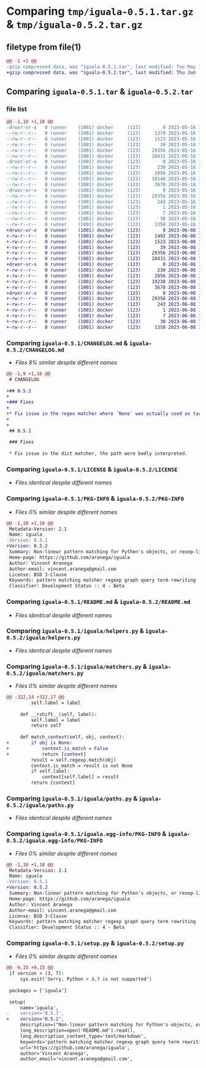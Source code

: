 # Comparing `tmp/iguala-0.5.1.tar.gz` & `tmp/iguala-0.5.2.tar.gz`

## filetype from file(1)

```diff
@@ -1 +1 @@
-gzip compressed data, was "iguala-0.5.1.tar", last modified: Tue May 16 19:31:01 2023, max compression
+gzip compressed data, was "iguala-0.5.2.tar", last modified: Thu Jun  8 14:34:44 2023, max compression
```

## Comparing `iguala-0.5.1.tar` & `iguala-0.5.2.tar`

### file list

```diff
@@ -1,18 +1,18 @@
-drwxr-xr-x   0 runner    (1001) docker     (123)        0 2023-05-16 19:31:01.942409 iguala-0.5.1/
--rw-r--r--   0 runner    (1001) docker     (123)     1379 2023-05-16 19:30:50.000000 iguala-0.5.1/CHANGELOG.md
--rw-r--r--   0 runner    (1001) docker     (123)     1523 2023-05-16 19:30:50.000000 iguala-0.5.1/LICENSE
--rw-r--r--   0 runner    (1001) docker     (123)       39 2023-05-16 19:30:50.000000 iguala-0.5.1/MANIFEST.in
--rw-r--r--   0 runner    (1001) docker     (123)    29356 2023-05-16 19:31:01.942409 iguala-0.5.1/PKG-INFO
--rw-r--r--   0 runner    (1001) docker     (123)    28431 2023-05-16 19:30:50.000000 iguala-0.5.1/README.md
-drwxr-xr-x   0 runner    (1001) docker     (123)        0 2023-05-16 19:31:01.942409 iguala-0.5.1/iguala/
--rw-r--r--   0 runner    (1001) docker     (123)      230 2023-05-16 19:30:50.000000 iguala-0.5.1/iguala/__init__.py
--rw-r--r--   0 runner    (1001) docker     (123)     2056 2023-05-16 19:30:50.000000 iguala-0.5.1/iguala/helpers.py
--rw-r--r--   0 runner    (1001) docker     (123)    19148 2023-05-16 19:30:50.000000 iguala-0.5.1/iguala/matchers.py
--rw-r--r--   0 runner    (1001) docker     (123)     3678 2023-05-16 19:30:50.000000 iguala-0.5.1/iguala/paths.py
-drwxr-xr-x   0 runner    (1001) docker     (123)        0 2023-05-16 19:31:01.942409 iguala-0.5.1/iguala.egg-info/
--rw-r--r--   0 runner    (1001) docker     (123)    29356 2023-05-16 19:31:01.000000 iguala-0.5.1/iguala.egg-info/PKG-INFO
--rw-r--r--   0 runner    (1001) docker     (123)      243 2023-05-16 19:31:01.000000 iguala-0.5.1/iguala.egg-info/SOURCES.txt
--rw-r--r--   0 runner    (1001) docker     (123)        1 2023-05-16 19:31:01.000000 iguala-0.5.1/iguala.egg-info/dependency_links.txt
--rw-r--r--   0 runner    (1001) docker     (123)        7 2023-05-16 19:31:01.000000 iguala-0.5.1/iguala.egg-info/top_level.txt
--rw-r--r--   0 runner    (1001) docker     (123)       38 2023-05-16 19:31:01.942409 iguala-0.5.1/setup.cfg
--rw-r--r--   0 runner    (1001) docker     (123)     1358 2023-05-16 19:30:50.000000 iguala-0.5.1/setup.py
+drwxr-xr-x   0 runner    (1001) docker     (123)        0 2023-06-08 14:34:44.016916 iguala-0.5.2/
+-rw-r--r--   0 runner    (1001) docker     (123)     1492 2023-06-08 14:34:31.000000 iguala-0.5.2/CHANGELOG.md
+-rw-r--r--   0 runner    (1001) docker     (123)     1523 2023-06-08 14:34:31.000000 iguala-0.5.2/LICENSE
+-rw-r--r--   0 runner    (1001) docker     (123)       39 2023-06-08 14:34:31.000000 iguala-0.5.2/MANIFEST.in
+-rw-r--r--   0 runner    (1001) docker     (123)    29356 2023-06-08 14:34:44.012916 iguala-0.5.2/PKG-INFO
+-rw-r--r--   0 runner    (1001) docker     (123)    28431 2023-06-08 14:34:31.000000 iguala-0.5.2/README.md
+drwxr-xr-x   0 runner    (1001) docker     (123)        0 2023-06-08 14:34:44.012916 iguala-0.5.2/iguala/
+-rw-r--r--   0 runner    (1001) docker     (123)      230 2023-06-08 14:34:31.000000 iguala-0.5.2/iguala/__init__.py
+-rw-r--r--   0 runner    (1001) docker     (123)     2056 2023-06-08 14:34:31.000000 iguala-0.5.2/iguala/helpers.py
+-rw-r--r--   0 runner    (1001) docker     (123)    19238 2023-06-08 14:34:31.000000 iguala-0.5.2/iguala/matchers.py
+-rw-r--r--   0 runner    (1001) docker     (123)     3678 2023-06-08 14:34:31.000000 iguala-0.5.2/iguala/paths.py
+drwxr-xr-x   0 runner    (1001) docker     (123)        0 2023-06-08 14:34:44.012916 iguala-0.5.2/iguala.egg-info/
+-rw-r--r--   0 runner    (1001) docker     (123)    29356 2023-06-08 14:34:43.000000 iguala-0.5.2/iguala.egg-info/PKG-INFO
+-rw-r--r--   0 runner    (1001) docker     (123)      243 2023-06-08 14:34:43.000000 iguala-0.5.2/iguala.egg-info/SOURCES.txt
+-rw-r--r--   0 runner    (1001) docker     (123)        1 2023-06-08 14:34:43.000000 iguala-0.5.2/iguala.egg-info/dependency_links.txt
+-rw-r--r--   0 runner    (1001) docker     (123)        7 2023-06-08 14:34:43.000000 iguala-0.5.2/iguala.egg-info/top_level.txt
+-rw-r--r--   0 runner    (1001) docker     (123)       38 2023-06-08 14:34:44.016916 iguala-0.5.2/setup.cfg
+-rw-r--r--   0 runner    (1001) docker     (123)     1358 2023-06-08 14:34:31.000000 iguala-0.5.2/setup.py
```

### Comparing `iguala-0.5.1/CHANGELOG.md` & `iguala-0.5.2/CHANGELOG.md`

 * *Files 8% similar despite different names*

```diff
@@ -1,9 +1,16 @@
 # CHANGELOG
 
+## 0.5.2
+
+### Fixes
+
+* Fix issue in the regex matcher where `None` was actually used as target for the regex.
+
+
 ## 0.5.1
 
 ### Fixes
 
 * Fix issue in the dict matcher, the path were badly interpreted.
```

### Comparing `iguala-0.5.1/LICENSE` & `iguala-0.5.2/LICENSE`

 * *Files identical despite different names*

### Comparing `iguala-0.5.1/PKG-INFO` & `iguala-0.5.2/PKG-INFO`

 * *Files 0% similar despite different names*

```diff
@@ -1,10 +1,10 @@
 Metadata-Version: 2.1
 Name: iguala
-Version: 0.5.1
+Version: 0.5.2
 Summary: Non-linear pattern matching for Python's objects, or rexep-like for objects
 Home-page: https://github.com/aranega/iguala
 Author: Vincent Aranega
 Author-email: vincent.aranega@gmail.com
 License: BSD 3-Clause
 Keywords: pattern matching matcher regexp graph query term rewriting
 Classifier: Development Status :: 4 - Beta
```

### Comparing `iguala-0.5.1/README.md` & `iguala-0.5.2/README.md`

 * *Files identical despite different names*

### Comparing `iguala-0.5.1/iguala/helpers.py` & `iguala-0.5.2/iguala/helpers.py`

 * *Files identical despite different names*

### Comparing `iguala-0.5.1/iguala/matchers.py` & `iguala-0.5.2/iguala/matchers.py`

 * *Files 0% similar despite different names*

```diff
@@ -322,14 +322,17 @@
         self.label = label
 
     def __rshift__(self, label):
         self.label = label
         return self
 
     def match_context(self, obj, context):
+        if obj is None:
+            context.is_match = False
+            return [context]
         result = self.regexp.match(obj)
         context.is_match = result is not None
         if self.label:
             context[self.label] = result
         return [context]
```

### Comparing `iguala-0.5.1/iguala/paths.py` & `iguala-0.5.2/iguala/paths.py`

 * *Files identical despite different names*

### Comparing `iguala-0.5.1/iguala.egg-info/PKG-INFO` & `iguala-0.5.2/iguala.egg-info/PKG-INFO`

 * *Files 0% similar despite different names*

```diff
@@ -1,10 +1,10 @@
 Metadata-Version: 2.1
 Name: iguala
-Version: 0.5.1
+Version: 0.5.2
 Summary: Non-linear pattern matching for Python's objects, or rexep-like for objects
 Home-page: https://github.com/aranega/iguala
 Author: Vincent Aranega
 Author-email: vincent.aranega@gmail.com
 License: BSD 3-Clause
 Keywords: pattern matching matcher regexp graph query term rewriting
 Classifier: Development Status :: 4 - Beta
```

### Comparing `iguala-0.5.1/setup.py` & `iguala-0.5.2/setup.py`

 * *Files 0% similar despite different names*

```diff
@@ -9,15 +9,15 @@
 if version < (3, 7):
     sys.exit('Sorry, Python < 3.7 is not supported')
 
 packages = ['iguala']
 
 setup(
     name='iguala',
-    version='0.5.1',
+    version='0.5.2',
     description=("Non-linear pattern matching for Python's objects, or rexep-like for objects"),
     long_description=open('README.md').read(),
     long_description_content_type='text/markdown',
     keywords='pattern matching matcher regexp graph query term rewriting',
     url='https://github.com/aranega/iguala',
     author='Vincent Aranega',
     author_email='vincent.aranega@gmail.com',
```

